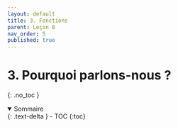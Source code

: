 ```yaml
---
layout: default
title: 3. Fonctions
parent: Leçon 8
nav_order: 5
published: true
---
```


# 3. Pourquoi parlons-nous ?
{: .no_toc }

<details open markdown="block">
  <summary>
    Sommaire
  </summary>
  {: .text-delta }
- TOC
{:toc}
</details>


